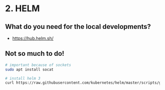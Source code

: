 # 2. HELM

## What do you need for the local developments?

* https://hub.helm.sh/

## Not so much to do!

```sh
# important because of sockets
sudo apt install socat

# install helm 3
curl https://raw.githubusercontent.com/kubernetes/helm/master/scripts/get-helm-3 | bash
```
